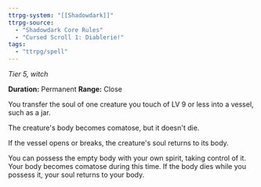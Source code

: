 ```yaml
---
ttrpg-system: "[[Shadowdark]]"
ttrpg-source: 
  - "Shadowdark Core Rules"
  - "Cursed Scroll 1: Diablerie!"
tags:
  - "ttrpg/spell"
---
```

*Tier 5, witch*

**Duration:** Permanent
**Range:** Close

You transfer the soul of one creature you touch of LV 9 or less into a vessel, such as a jar.

The creature's body becomes comatose, but it doesn't die.

If the vessel opens or breaks, the creature's soul returns to its body.

You can possess the empty body with your own spirit, taking control of it. Your body becomes comatose during this time. If the body dies while you possess it, your soul returns to your body.
